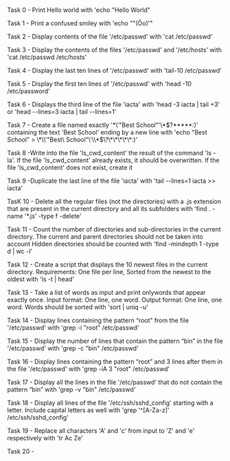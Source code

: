 Task 0 - Print Hello world with 'echo "Hello World" 

Task 1 - Print a confused smiley with 'echo "\"(Ôo)'"

Task 2 - Display contents of the file '/etc/passwd' with 'cat /etc/passwd'

Task 3 - Display the contents of the files '/etc/passwd' and '/etc/hosts' with 'cat /etc/passwd /etc/hosts'

Task 4 - Display the last ten lines of '/etc/passwd' with 'tail-10 /etc/passwd'

Task 5 - Display the first ten lines of '/etc/passwd' with 'head -10 /etc/password'

Task 6 - Displays the third line of the file 'iacta' with 'head -3 iacta | tail +3' or 'head --lines=3 iacta | tail --lines=1'

Task 7 - Create a file named exactly '\*\\'"Best School"\'\\*$\?\*\*\*\*\*:)' containing the text 'Best School' ending by a new line with 'echo "Best School" > \\\*\\\\\'\"Best\ School\"\\\'\\\\\*\$\\\?\\\*\\\*\\\*\\\*\\\*\:\)'

Task 8 -Write into the file 'ls_cwd_content' the result of the command 'ls -la'. If the file 'ls_cwd_content' already exists, it should be overwritten. If the file 'ls_cwd_content' does not exist, create it

Task 9 -Duplicate the last line of the file 'iacta' with 'tail --lines=1 iacta >> iacta'

TasK 10 - Delete all the regular files (not the directories) with a .js extension that are present in the current directory and all its subfolders with 'find . -name '*.js' -type f -delete'

Task 11 - Count the number of directories and sub-directories in the current directory.
The current and parent directories should not be taken into account
Hidden directories should be counted with 'find -mindepth 1 -type d | wc -l'

Task 12 - Create a script that displays the 10 newest files in the current directory. Requirements: One file per line, Sorted from the newest to the oldest with 'ls -t | head'

Task 13 - Take a list of words as input and print onlywords that appear exactly once. Input format: One line, one word. Output format: One line, one word. Words should be sorted with 'sort | uniq -u'

Task 14 - Display lines containing the pattern “root” from the file '/etc/passwd' with 'grep -i "root" /etc/passwd'

Task 15 - Display the number of lines that contain the pattern “bin” in the file '/etc/passwd' with 'grep -c "bin" /etc/passwd'

Task 16 - Display lines containing the pattern “root” and 3 lines after them in the file '/etc/passwd' with 'grep -iA 3 "root" /etc/passwd'

Task 17 - Display all the lines in the file '/etc/passwd' that do not contain the pattern “bin” with 'grep -v "bin" /etc/passwd'

Task 18 - Display all lines of the file '/etc/ssh/sshd_config' starting with a letter. Include capital letters as well with 'grep '^[A-Za-z]' /etc/ssh/sshd_config'

Task 19 - Replace all characters 'A' and 'c' from input to 'Z' and 'e' respectively with 'tr Ac Ze'

Task 20 -

